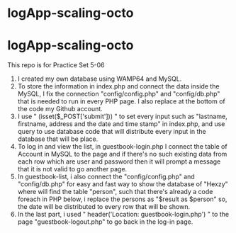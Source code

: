 # logApp-scaling-octo
# logApp-scaling-octo

This repo is for Practice Set 5-06

1. I created my own database using WAMP64 and MySQL.
2.  To store the information in index.php and connect the data inside the MySQL, I fix the connection "config/config.php" and "config/db.php" 
    that is needed to run in every PHP page. I also replace at the bottom of the code my Github account.
3. I use " (isset($_POST['submit'])) " to set every input such as "lastname, firstname, address and the date and time stamp" in index.php,
    and use query to use database code that will distribute every input in the database that will be place.
4. To log in and view the list, in guestbook-login.php I connect the table of Account in MySQL to the page and if there's no such existing data from each row
    which are user and password then it will prompt a message that it is not valid to go another page.
5. In guestbook-list, i also connect the "config/config.php" and "config/db.php" for easy and fast way to show the database of "Hexzy" where will find the
    table "person", such that there's already a code foreach in PHP below, i replace the persons as "$result as $person" so, the date will be distributed 
    to every row that will be shown.
6. In the last part, i used " header('Location: guestbook-login.php') " to the page "guestbook-logout.php" to go back in the log-in page.
    
